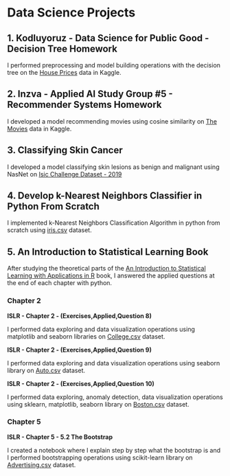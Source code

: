 # Data Science Projects
## 1. **Kodluyoruz - Data Science for Public Good - Decision Tree Homework**
    
I performed preprocessing and model building operations with the decision tree on the [House Prices](https://www.kaggle.com/c/house-prices-advanced-regression-techniques/data) data in Kaggle.

## 2. **Inzva - Applied AI Study Group #5 - Recommender Systems Homework**
    
I developed a model recommending movies using cosine similarity on [The Movies](https://www.kaggle.com/rounakbanik/the-movies-dataset/data) data in Kaggle.

## 3. Classifying Skin Cancer

I developed a model classifying skin lesions as benign and malignant using NasNet on [Isic Challenge Dataset - 2019](https://challenge.isic-archive.com/data/)

## 4. Develop k-Nearest Neighbors Classifier in Python From Scratch
I implemented k-Nearest Neighbors Classification Algorithm in python from scratch using [iris.csv](https://www.kaggle.com/uciml/iris) dataset.

## 5. An Introduction to Statistical Learning Book
After studying the theoretical parts of the [An Introduction to Statistical Learning with Applications in R](https://web.stanford.edu/~hastie/ISLRv2_website.pdf) book, I answered the applied questions at the end of each chapter with python.
### Chapter 2 
**ISLR - Chapter 2 - (Exercises,Applied,Question 8)**

I performed data exploring and data visualization operations using matplotlib and seaborn libraries on [College.csv](https://book.huihoo.com/introduction-to-statistical-learning/data.html) dataset.

**ISLR - Chapter 2 - (Exercises,Applied,Question 9)**

I performed data exploring and data visualization operations using seaborn library on [Auto.csv](https://book.huihoo.com/introduction-to-statistical-learning/data.html) dataset.

**ISLR - Chapter 2 - (Exercises,Applied,Question 10)**

I performed data exploring, anomaly detection, data visualization operations using sklearn, matplotlib, seaborn library on [Boston.csv](https://www.kaggle.com/prasadperera/the-boston-housing-dataset/data?select=housing.csv) dataset.

### Chapter 5 
**ISLR - Chapter 5 - 5.2 The Bootstrap**

I created a notebook where I explain step by step what the bootstrap is and I performed bootstrapping operations using scikit-learn library on [Advertising.csv](https://www.kaggle.com/ashydv/advertising-dataset) dataset.



